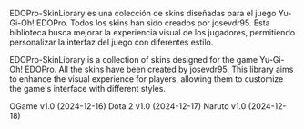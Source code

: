 EDOPro-SkinLibrary es una colección de skins diseñadas para el juego Yu-Gi-Oh! EDOPro. Todos los skins han sido creados por josevdr95. Esta biblioteca busca mejorar la experiencia visual de los jugadores, permitiendo personalizar la interfaz del juego con diferentes estilo.

EDOPro-SkinLibrary is a collection of skins designed for the game Yu-Gi-Oh! EDOPro. All the skins have been created by josevdr95. This library aims to enhance the visual experience for players, allowing them to customize the game's interface with different styles.


OGame v1.0  (2024-12-16)
Dota 2 v1.0 (2024-12-17)
Naruto v1.0 (2024-12-18)
